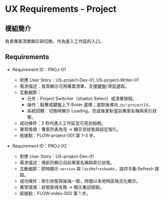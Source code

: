 # UX Requirements - Project

## 模組簡介
負責專案清單顯示與切換，作為進入工作區的入口。

## Requirements

- Requirement ID：PROJ-01
  - 對應 User Story：US-project-Dev-01, US-project-Writer-01
  - 需求描述：首頁顯示可用專案清單，支援鍵盤/滑鼠選取。
  - 互動細節：
    - 元件：Project Switcher（shadcn Select）或清單按鈕。
    - 操作：點擊或鍵盤上下/Enter 選擇；選取後導向 `/p/:projectId`。
    - 系統回饋：切換時顯示 Loading，完成後更新當前專案名稱與索引狀態。
  - 成功條件：3 秒內進入工作區並可見初始樹。
  - 異常情境：專案列表為空 → 顯示空狀態與設定指引。
  - 銜接點：FLOW-project-001 第 1–3 步。

- Requirement ID：PROJ-02
  - 對應 User Story：US-project-Dev-01
  - 需求描述：導航列顯示目前專案名稱與索引狀態。
  - 互動細節：即時顯示 `version` 與 `lastRefreshedAt`，提供手動 Refresh 按鈕。
  - 成功條件：索引狀態與後端一致，時間以本地時區格式化顯示。
  - 異常情境：狀態取得失敗 → 顯示重試按鈕。
  - 銜接點：FLOW-index-002 第 1 步。
